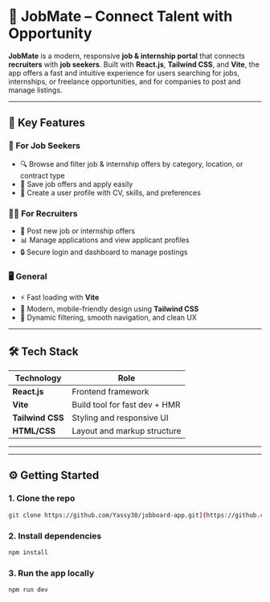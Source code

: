 # 💼 JobMate – Connect Talent with Opportunity

**JobMate** is a modern, responsive **job & internship portal** that connects **recruiters** with **job seekers**. Built with **React.js**, **Tailwind CSS**, and **Vite**, the app offers a fast and intuitive experience for users searching for jobs, internships, or freelance opportunities, and for companies to post and manage listings.

---

## 🚀 Key Features

### 👥 For Job Seekers
- 🔍 Browse and filter job & internship offers by category, location, or contract type
- 💾 Save job offers and apply easily
- 🧾 Create a user profile with CV, skills, and preferences

### 🧑‍💼 For Recruiters
- 📝 Post new job or internship offers
- 📊 Manage applications and view applicant profiles
- 🔒 Secure login and dashboard to manage postings

### 🖥️ General
- ⚡ Fast loading with **Vite**
- 🎨 Modern, mobile-friendly design using **Tailwind CSS**
- 💬 Dynamic filtering, smooth navigation, and clean UX

---

## 🛠️ Tech Stack

| Technology       | Role                             |
|------------------|----------------------------------|
| **React.js**     | Frontend framework               |
| **Vite**         | Build tool for fast dev + HMR    |
| **Tailwind CSS** | Styling and responsive UI        |
| **HTML/CSS**     | Layout and markup structure      |
-------------------------------------------------------


---

## ⚙️ Getting Started

### 1. Clone the repo

```bash
git clone https://github.com/Yassy30/jobboard-app.git](https://github.com/Yassy30/JobMate.git
```
### 2. Install dependencies
```bash
npm install
```
### 3. Run the app locally
```bash
npm run dev
```

